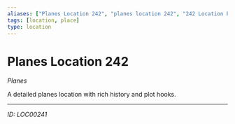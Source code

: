 ```yaml
---
aliases: ["Planes Location 242", "planes location 242", "242 Location Planes"]
tags: [location, place]
type: location
---
```


# Planes Location 242

*Planes*

A detailed planes location with rich history and plot hooks.

---
*ID: LOC00241*